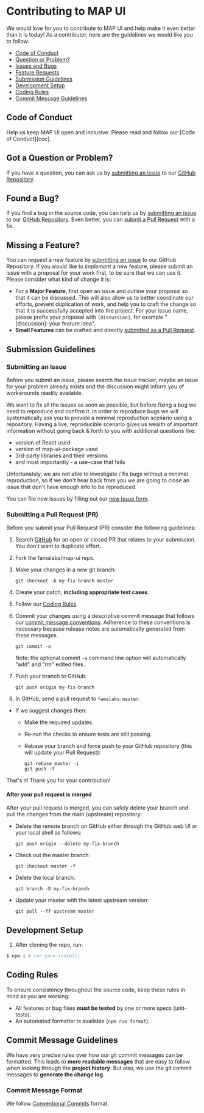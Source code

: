 # Contributing to MAP UI

We would love for you to contribute to MAP UI and help make it even better than it is
today! As a contributor, here are the guidelines we would like you to follow:

- [Code of Conduct](#coc)
- [Question or Problem?](#question)
- [Issues and Bugs](#issue)
- [Feature Requests](#feature)
- [Submission Guidelines](#submit)
- [Development Setup](#development)
- [Coding Rules](#rules)
- [Commit Message Guidelines](#commit)

## <a name="coc"></a> Code of Conduct

Help us keep MAP UI open and inclusive.
Please read and follow our [Code of Conduct][coc].


## <a name="question"></a> Got a Question or Problem?

If you have a question, you can ask us by
[submitting an issue](#submit-issue) to our [GitHub Repository][github].

## <a name="issue"></a> Found a Bug?

If you find a bug in the source code, you can help us by
[submitting an issue](#submit-issue) to our [GitHub Repository][github]. Even better, you can
[submit a Pull Request](#submit-pr) with a fix.

## <a name="feature"></a> Missing a Feature?

You can _request_ a new feature by [submitting an issue](#submit-issue) to our GitHub
Repository. If you would like to _implement_ a new feature, please submit an issue with
a proposal for your work first, to be sure that we can use it.
Please consider what kind of change it is:

- For a **Major Feature**, first open an issue and outline your proposal so that it can be
  discussed. This will also allow us to better coordinate our efforts, prevent duplication of work,
  and help you to craft the change so that it is successfully accepted into the project. For your issue name, please prefix your proposal with `[discussion]`, for example "[discussion]: your feature idea".
- **Small Features** can be crafted and directly [submitted as a Pull Request](#submit-pr).

## <a name="submit"></a> Submission Guidelines

### <a name="submit-issue"></a> Submitting an Issue

Before you submit an issue, please search the issue tracker, maybe an issue for your problem already exists and the discussion might inform you of workarounds readily available.

We want to fix all the issues as soon as possible, but before fixing a bug we need to reproduce and confirm it. In order to reproduce bugs we will systematically ask you to provide a minimal reproduction scenario using a repository. Having a live, reproducible scenario gives us wealth of important information without going back & forth to you with additional questions like:

- version of React used
- version of map-ui-package used
- 3rd-party libraries and their versions
- and most importantly - a use-case that fails

Unfortunately, we are not able to investigate / fix bugs without a minimal reproduction, so if we don't hear back from you we are going to close an issue that don't have enough info to be reproduced.

You can file new issues by filling out our [new issue form](https://github.com/famalabs/map-ui/issues/new).

### <a name="submit-pr"></a> Submitting a Pull Request (PR)

Before you submit your Pull Request (PR) consider the following guidelines:


1. Search [GitHub](https://github.com/famalabs/map-ui/pulls) for an open or closed PR
   that relates to your submission. You don't want to duplicate effort.

2. Fork the famalabs/map-ui repo.

3. Make your changes in a new git branch:

   ```shell
   git checkout -b my-fix-branch master
   ```

4. Create your patch, **including appropriate test cases**.

5. Follow our [Coding Rules](#rules).

6. Commit your changes using a descriptive commit message that follows our
   [commit message conventions](#commit). Adherence to these conventions
   is necessary because release notes are automatically generated from these messages.

   ```shell
   git commit -a
   ```

   Note: the optional commit `-a` command line option will automatically "add" and "rm" edited files.

7. Push your branch to GitHub:

   ```shell
   git push origin my-fix-branch
   ```

8. In GitHub, send a pull request to `famalabs:master`.

- If we suggest changes then:

  - Make the required updates.
  - Re-run the checks to ensure tests are still passing.
  - Rebase your branch and force push to your GitHub repository (this will update your Pull Request):

    ```shell
    git rebase master -i
    git push -f
    ```

That's it! Thank you for your contribution!

#### After your pull request is merged

After your pull request is merged, you can safely delete your branch and pull the changes
from the main (upstream) repository:

- Delete the remote branch on GitHub either through the GitHub web UI or your local shell as follows:

  ```shell
  git push origin --delete my-fix-branch
  ```

- Check out the master branch:

  ```shell
  git checkout master -f
  ```

- Delete the local branch:

  ```shell
  git branch -D my-fix-branch
  ```

- Update your master with the latest upstream version:

  ```shell
  git pull --ff upstream master
  ```

## <a name="development"></a> Development Setup

1. After cloning the repo, run:

```bash
$ npm i # (or yarn install)
```

## <a name="rules"></a> Coding Rules

To ensure consistency throughout the source code, keep these rules in mind as you are working:

- All features or bug fixes **must be tested** by one or more specs (unit-tests).
- An automated formatter is available (`npm run format`).

## <a name="commit"></a> Commit Message Guidelines

We have very precise rules over how our git commit messages can be formatted. This leads to **more
readable messages** that are easy to follow when looking through the **project history**. But also,
we use the git commit messages to **generate the change log**.

### Commit Message Format

We follow [Conventional Commits](https://www.conventionalcommits.org/en/v1.0.0/) format.


[github]: https://github.com/famalabs/map-ui
